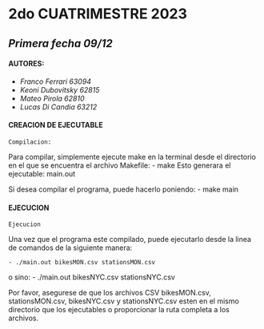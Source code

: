# 2do CUATRIMESTRE 2023
## _Primera fecha 09/12_

#### AUTORES:
- _Franco Ferrari 63094_
- _Keoni Dubovitsky 62815_
- _Mateo Pirola 62810_
- _Lucas Di Candia 63212_

#### CREACION DE EJECUTABLE
    Compilacion:
Para compilar, simplemente ejecute make en la terminal desde el directorio en el que se encuentra el archivo Makefile:
    - make
Esto generara el ejecutable: main.out

Si desea compilar el programa, puede hacerlo poniendo:
    - make main

#### EJECUCION
    Ejecucion
Una vez que el programa este compilado, puede ejecutarlo desde la linea de comandos de la siguiente manera:

    - ./main.out bikesMON.csv stationsMON.csv
o sino: 
    - ./main.out bikesNYC.csv stationsNYC.csv

Por favor, asegurese de que los archivos CSV bikesMON.csv, stationsMON.csv, bikesNYC.csv y stationsNYC.csv esten en el mismo directorio que los ejecutables o proporcionar la ruta completa a los archivos.

